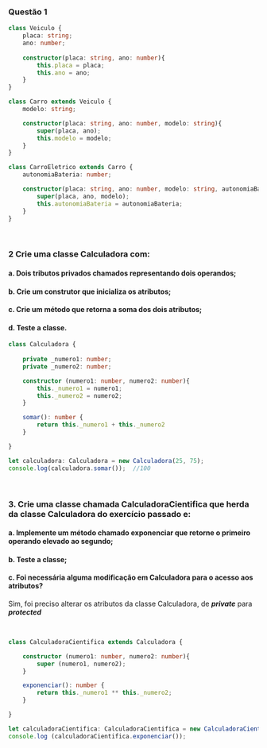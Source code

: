 ### Questão 1  

~~~typescript  
class Veiculo {
    placa: string;
    ano: number;
    
    constructor(placa: string, ano: number){
        this.placa = placa;
        this.ano = ano;
    }
}

class Carro extends Veiculo {
    modelo: string;

    constructor(placa: string, ano: number, modelo: string){
        super(placa, ano);
        this.modelo = modelo;
    }
}

class CarroEletrico extends Carro {
    autonomiaBateria: number;

    constructor(placa: string, ano: number, modelo: string, autonomiaBateria: number){
        super(placa, ano, modelo);
        this.autonomiaBateria = autonomiaBateria;
    }
}
~~~

<br>

### 2 Crie uma classe Calculadora com:  
#### a. Dois tributos privados chamados representando dois operandos;  
#### b. Crie um construtor que inicializa os atributos;  
#### c. Crie um método que retorna a soma dos dois atributos;  
#### d. Teste a classe.  
  
~~~typescript
class Calculadora {
    
    private _numero1: number;
    private _numero2: number;

    constructor (numero1: number, numero2: number){
        this._numero1 = numero1;
        this._numero2 = numero2;
    }

    somar(): number {
        return this._numero1 + this._numero2
    }    

}

let calculadora: Calculadora = new Calculadora(25, 75);
console.log(calculadora.somar());  //100
~~~
<br>

### 3. Crie uma classe chamada CalculadoraCientifica que herda da classe Calculadora do exercício passado e:
#### a. Implemente um método chamado exponenciar que retorne o primeiro operando elevado ao segundo;  
#### b. Teste a classe;  
#### c. Foi necessária alguma modificação em Calculadora para o acesso aos atributos? 

Sim, foi preciso alterar os atributos da classe Calculadora, de ***private*** para ***protected***

<br>

~~~typescript
class CalculadoraCientifica extends Calculadora {

    constructor (numero1: number, numero2: number){
        super (numero1, numero2);
    } 

    exponenciar(): number {
        return this._numero1 ** this._numero2;
    }

}

let calculadoraCientifica: CalculadoraCientifica = new CalculadoraCientifica (3, 3);
console.log (calculadoraCientifica.exponenciar());
~~~



